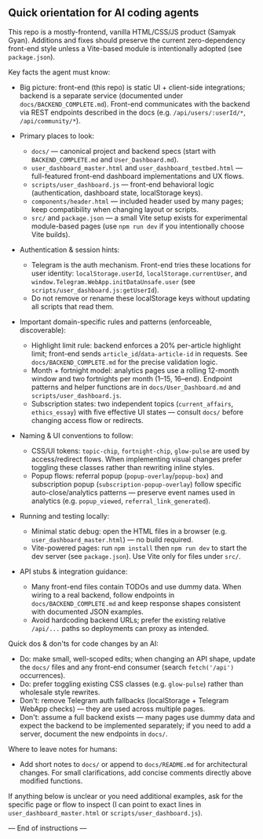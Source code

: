 ## Quick orientation for AI coding agents

This repo is a mostly-frontend, vanilla HTML/CSS/JS product (Samyak Gyan). Additions and fixes should preserve the current zero-dependency front-end style unless a Vite-based module is intentionally adopted (see `package.json`).

Key facts the agent must know:

- Big picture: front-end (this repo) is static UI + client-side integrations; backend is a separate service (documented under `docs/BACKEND_COMPLETE.md`). Front-end communicates with the backend via REST endpoints described in the docs (e.g. `/api/users/:userId/*`, `/api/community/*`).

- Primary places to look:
  - `docs/` — canonical project and backend specs (start with `BACKEND_COMPLETE.md` and `User_Dashboard.md`).
  - `user_dashboard_master.html` and `user_dashboard_testbed.html` — full-featured front-end dashboard implementations and UX flows.
  - `scripts/user_dashboard.js` — front-end behavioral logic (authentication, dashboard state, localStorage keys).
  - `components/header.html` — included header used by many pages; keep compatibility when changing layout or scripts.
  - `src/` and `package.json` — a small Vite setup exists for experimental module-based pages (use `npm run dev` if you intentionally choose Vite builds).

- Authentication & session hints:
  - Telegram is the auth mechanism. Front-end tries these locations for user identity: `localStorage.userId`, `localStorage.currentUser`, and `window.Telegram.WebApp.initDataUnsafe.user` (see `scripts/user_dashboard.js:getUserId`).
  - Do not remove or rename these localStorage keys without updating all scripts that read them.

- Important domain-specific rules and patterns (enforceable, discoverable):
  - Highlight limit rule: backend enforces a 20% per-article highlight limit; front-end sends `article_id`/`data-article-id` in requests. See `docs/BACKEND_COMPLETE.md` for the precise validation logic.
  - Month + fortnight model: analytics pages use a rolling 12-month window and two fortnights per month (1–15, 16–end). Endpoint patterns and helper functions are in `docs/User_Dashboard.md` and `scripts/user_dashboard.js`.
  - Subscription states: two independent topics (`current_affairs`, `ethics_essay`) with five effective UI states — consult `docs/` before changing access flow or redirects.

- Naming & UI conventions to follow:
  - CSS/UI tokens: `topic-chip`, `fortnight-chip`, `glow-pulse` are used by access/redirect flows. When implementing visual changes prefer toggling these classes rather than rewriting inline styles.
  - Popup flows: referral popup (`popup-overlay`/`popup-box`) and subscription popup (`subscription-popup-overlay`) follow specific auto-close/analytics patterns — preserve event names used in analytics (e.g. `popup_viewed`, `referral_link_generated`).

- Running and testing locally:
  - Minimal static debug: open the HTML files in a browser (e.g. `user_dashboard_master.html`) — no build required.
  - Vite-powered pages: run `npm install` then `npm run dev` to start the dev server (see `package.json`). Use Vite only for files under `src/`.

- API stubs & integration guidance:
  - Many front-end files contain TODOs and use dummy data. When wiring to a real backend, follow endpoints in `docs/BACKEND_COMPLETE.md` and keep response shapes consistent with documented JSON examples.
  - Avoid hardcoding backend URLs; prefer the existing relative `/api/...` paths so deployments can proxy as intended.

Quick dos & don'ts for code changes by an AI:

- Do: make small, well-scoped edits; when changing an API shape, update the `docs/` files and any front-end consumer (search `fetch('/api')` occurrences).
- Do: prefer toggling existing CSS classes (e.g. `glow-pulse`) rather than wholesale style rewrites.
- Don't: remove Telegram auth fallbacks (localStorage + Telegram WebApp checks) — they are used across multiple pages.
- Don't: assume a full backend exists — many pages use dummy data and expect the backend to be implemented separately; if you need to add a server, document the new endpoints in `docs/`.

Where to leave notes for humans:
 - Add short notes to `docs/` or append to `docs/README.md` for architectural changes. For small clarifications, add concise comments directly above modified functions.

If anything below is unclear or you need additional examples, ask for the specific page or flow to inspect (I can point to exact lines in `user_dashboard_master.html` or `scripts/user_dashboard.js`).

— End of instructions —
